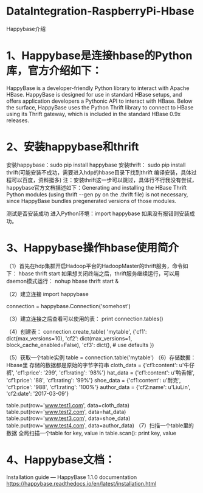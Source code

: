 # DataIntegration-RaspberryPi-Hbase

Happybase介绍

# 1、Happybase是连接hbase的Python库，官方介绍如下：

HappyBase is a developer-friendly Python library to interact with Apache HBase. HappyBase is designed for use in standard HBase setups, and offers application developers a Pythonic API to interact with HBase. Below the surface, HappyBase uses the Python Thrift library to connect to HBase using its Thrift gateway, which is included in the standard HBase 0.9x releases.

# 2、安装happybase和thrift

安装happybase：sudo pip install happybase
安装thrift： sudo pip install thrift(可能安装不成功，需要进入hdp的hbase目录下找到thrift 编译安装，具体过程可以百度，资料挺多)
注：安装thrift这一步可以跳过，具体行不行我没有尝试，happybase官方文档描述如下：Generating and installing the HBase Thrift Python modules (using thrift --gen py on the .thrift file) is not necessary, since HappyBase bundles pregenerated versions of those modules.


测试是否安装成功
进入Python环境：import happybase
如果没有报错则安装成功。


# 3、Happybase操作hbase使用简介

（1）首先在hdp集群开启Hadoop平台的HadoopMaster的thrift服务，命令如下：
hbase thrift start
如果想关闭终端之后，thrift服务继续运行，可以用daemon模式运行：
nohup hbase thrift start &

（2）建立连接
import happybase

connection = happybase.Connection('somehost')

（3）建立连接之后查看可以使用的表：
print connection.tables()

（4）创建表：
connection.create_table(
    'mytable',
    {'cf1': dict(max_versions=10),
     'cf2': dict(max_versions=1, block_cache_enabled=False),
     'cf3': dict(),  # use defaults
    })

（5）获取一个table实例
table = connection.table('mytable')
（6）存储数据：Hbase里 存储的数据都是原始的字节字符串
cloth_data = {'cf1:content': u'牛仔裤', 'cf1:price': '299', 'cf1:rating': '98%'}
hat_data = {'cf1:content': u'鸭舌帽', 'cf1:price': '88', 'cf1:rating': '99%'}
shoe_data = {'cf1:content': u'耐克', 'cf1:price': '988', 'cf1:rating': '100%'}
author_data = {'cf2:name': u'LiuLin', 'cf2:date': '2017-03-09'}

table.put(row='www.test1.com', data=cloth_data)
table.put(row='www.test2.com', data=hat_data)
table.put(row='www.test3.com', data=shoe_data)
table.put(row='www.test4.com', data=author_data)
（7）扫描一个table里的数据
 全局扫描一个table
for key, value in table.scan():
    print key, value


# 4、Happybase文档：
Installation guide — HappyBase 1.1.0 documentation  https://happybase.readthedocs.io/en/latest/installation.html
